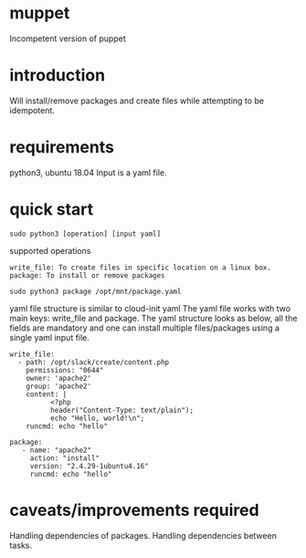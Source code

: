 # muppet
Incompetent version of puppet

# introduction
Will install/remove packages and create files while attempting to be idempotent.

# requirements
python3, ubuntu 18.04
Input is a yaml file.

# quick start

```
sudo python3 [operation] [input yaml]
```

supported operations
```
write_file: To create files in specific location on a linux box.
package: To install or remove packages
```
```
sudo python3 package /opt/mnt/package.yaml
```
 
yaml file structure is similar to cloud-init yaml
The yaml file works with two main keys: write_file and package.
The yaml structure looks as below, all the fields are mandatory and one can install multiple files/packages using a single yaml input file.

```
write_file:
  - path: /opt/slack/create/content.php
    permissions: "0644"
    owner: 'apache2' 
    group: 'apache2'
    content: | 
          <?php 
          header("Content-Type: text/plain"); 
          echo "Hello, world!\n";
    runcmd: echo "hello"

package:
   - name: "apache2"
     action: "install" 
     version: "2.4.29-1ubuntu4.16"
     runcmd: echo "hello"
```

# caveats/improvements required
Handling dependencies of packages.
Handling dependencies between tasks.

